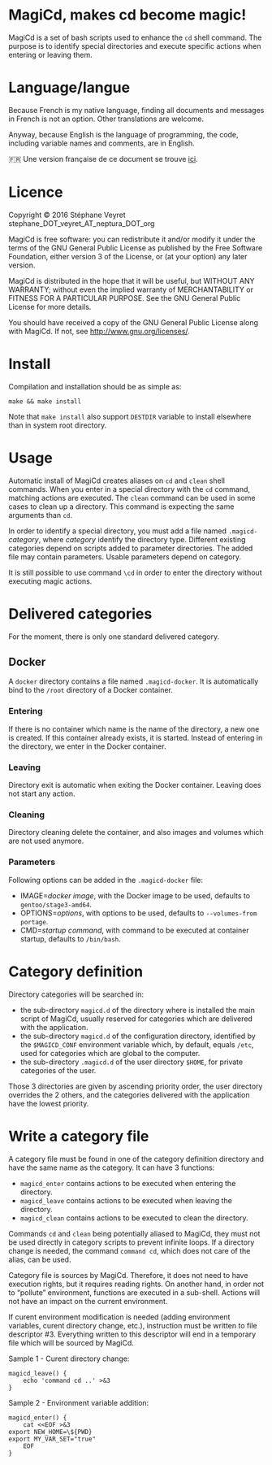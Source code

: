# MagiCd, makes cd become magic!

MagiCd is a set of bash scripts used to enhance the `cd` shell command. The purpose is to identify special directories and execute specific actions when entering or leaving them.

# Language/langue

Because French is my native language, finding all documents and messages in French is not an option. Other translations are welcome.

Anyway, because English is the language of programming, the code, including variable names and comments, are in English.

:fr: Une version française de ce document se trouve [ici](doc/fr/README.md).

# Licence

Copyright © 2016 Stéphane Veyret stephane_DOT_veyret_AT_neptura_DOT_org

MagiCd is free software: you can redistribute it and/or modify it under the terms of the GNU General Public License as published by the Free Software Foundation, either version 3 of the License, or (at your option) any later version.

MagiCd is distributed in the hope that it will be useful, but WITHOUT ANY WARRANTY; without even the implied warranty of MERCHANTABILITY or FITNESS FOR A PARTICULAR PURPOSE. See the GNU General Public License for more details.

You should have received a copy of the GNU General Public License along with MagiCd.  If not, see <http://www.gnu.org/licenses/>.

# Install

Compilation and installation should be as simple as:

    make && make install

Note that `make install` also support `DESTDIR` variable to install elsewhere than in system root directory.

# Usage

Automatic install of MagiCd creates aliases on `cd` and `clean` shell commands. When you enter in a special directory with the `cd` command, matching actions are executed. The `clean` command can be used in some cases to clean up a directory. This command is expecting the same arguments than `cd`.

In order to identify a special directory, you must add a file named `.magicd-`_category_, where _category_ identify the directory type. Different existing categories depend on scripts added to parameter directories. The added file may contain parameters. Usable parameters depend on category.

It is still possible to use command `\cd` in order to enter the directory without executing magic actions.

# Delivered categories

For the moment, there is only one standard delivered category.

## Docker

A `docker` directory contains a file named `.magicd-docker`. It is automatically bind to the `/root` directory of a Docker container.

### Entering

If there is no container which name is the name of the directory, a new one is created. If this container already exists, it is started. Instead of entering in the directory, we enter in the Docker container.

### Leaving

Directory exit is automatic when exiting the Docker container. Leaving does not start any action.

### Cleaning

Directory cleaning delete the container, and also images and volumes which are not used anymore.

### Parameters

Following options can be added in the `.magicd-docker` file:

* IMAGE=_docker image_, with the Docker image to be used, defaults to `gentoo/stage3-amd64`.
* OPTIONS=_options_, with options to be used, defaults to `--volumes-from portage`.
* CMD=_startup command_, with command to be executed at container startup, defaults to `/bin/bash`.

# Category definition

Directory categories will be searched in:

* the sub-directory `magicd.d` of the directory where is installed the main script of MagiCd, usually reserved for categories which are delivered with the application.
* the sub-directory `magicd.d` of the configuration directory, identified by the `$MAGICD_CONF` environment variable which, by default, equals `/etc`, used for categories which are global to the computer.
* the sub-directory `.magicd.d` of the user directory `$HOME`, for private categories of the user.

Those 3 directories are given by ascending priority order, the user directory overrides the 2 others, and the categories delivered with the application have the lowest priority.

# Write a category file

A category file must be found in one of the category definition directory and have the same name as the category. It can have 3 functions:

* `magicd_enter` contains actions to be executed when entering the directory.
* `magicd_leave` contains actions to be executed when leaving the directory.
* `magicd_clean` contains actions to be executed to clean the directory.

Commands `cd` and `clean` being potentially aliased to MagiCd, they must not be used directly in category scripts to prevent infinite loops. If a directory change is needed, the command `command cd`, which does not care of the alias, can be used.

Category file is sources by MagiCd. Therefore, it does not need to have execution rights, but it requires reading rights. On another hand, in order not to “pollute” environment, functions are executed in a sub-shell. Actions will not have an impact on the current environment.

If curent environment modification is needed (adding environment variables, curent directory change, etc.), instruction must be written to file descriptor #3. Everything written to this descriptor will end in a temporary file which will be sourced by MagiCd.

Sample 1 - Curent directory change:

    magicd_leave() {
        echo 'command cd ..' >&3
    }

Sample 2 - Environment variable addition:

    magicd_enter() {
        cat <<EOF >&3
    export NEW_HOME=\${PWD}
    export MY_VAR_SET="true"
		EOF
    }
